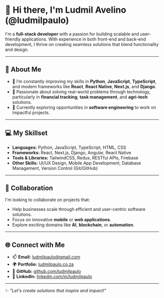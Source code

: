 # 👋 Hi there, I'm Ludmil Avelino (@ludmilpaulo)

I'm a **full-stack developer** with a passion for building scalable and user-friendly applications. With experience in both front-end and back-end development, I thrive on creating seamless solutions that blend functionality and design.

---

## 👀 About Me

- 🌱 I’m constantly improving my skills in **Python**, **JavaScript**, **TypeScript**, and modern frameworks like **React**, **React Native**, **Next.js**, and **Django**.
- 🚀 Passionate about solving real-world problems through technology, particularly in **financial tracking**, **task management**, and **agri-tech** solutions.
- 💼 Currently exploring opportunities in **software engineering** to work on impactful projects.

---

## 💻 My Skillset

- **Languages:** Python, JavaScript, TypeScript, HTML, CSS
- **Frameworks:** React, Next.js, Django, Angular, React Native
- **Tools & Libraries:** TailwindCSS, Redux, RESTful APIs, Firebase
- **Other Skills:** UI/UX Design, Mobile App Development, Database Management, Version Control (Git/GitHub)

---

## 💞️ Collaboration

I'm looking to collaborate on projects that:

- Help businesses scale through efficient and user-centric software solutions.
- Focus on innovative **mobile** or **web applications**.
- Explore exciting domains like **AI**, **blockchain**, or **automation**.

---

## 🌐 Connect with Me

- 📫 **Email:** ludmilpaulo@gmail.com
- 🌍 **Portfolio:** [ludmilpaulo.co.za](https://ludmilpaulo.co.za/)
- 🐙 **GitHub:** [github.com/ludmilpaulo](https://github.com/ludmilpaulo)
- 🔗 **LinkedIn:** [linkedin.com/in/ludmilpaulo](https://www.linkedin.com/in/ludmilpaulo/)

---

✨ _"Let's create solutions that inspire and impact!"_
